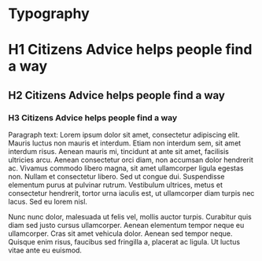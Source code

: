 # Typography

<h1>H1 Citizens Advice helps people find a way</h1>
<h2>H2 Citizens Advice helps people find a way</h2>
<h3>H3 Citizens Advice helps people find a way</h3>
<p>
Paragraph text: Lorem ipsum dolor sit amet, consectetur adipiscing elit. Mauris
luctus non mauris et interdum. Etiam non interdum sem, sit amet
interdum risus. Aenean mauris mi, tincidunt at ante sit amet,
facilisis ultricies arcu. Aenean consectetur orci diam, non accumsan
dolor hendrerit ac. Vivamus commodo libero magna, sit amet
ullamcorper ligula egestas non. Nullam et consectetur libero. Sed ut
congue dui. Suspendisse elementum purus at pulvinar rutrum.
Vestibulum ultrices, metus et consectetur hendrerit, tortor urna
iaculis est, ut ullamcorper diam turpis nec lacus. Sed eu lorem
nisl.
</p>
<p>
Nunc nunc dolor, malesuada ut felis vel, mollis auctor turpis.
Curabitur quis diam sed justo cursus ullamcorper. Aenean elementum
tempor neque eu ullamcorper. Cras sit amet vehicula dolor. Aenean
sed tempor neque. Quisque enim risus, faucibus sed fringilla a,
placerat ac ligula. Ut luctus vitae ante eu euismod.
</p>
